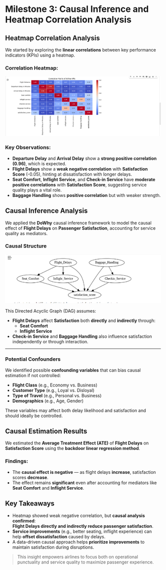# Milestone 3: Causal Inference and Heatmap Correlation Analysis

## Heatmap Correlation Analysis

We started by exploring the **linear correlations** between key performance indicators (KPIs) using a heatmap.

### Correlation Heatmap:
![Correlation Matrix](Images/HeatMap.png)

### Key Observations:
- **Departure Delay** and **Arrival Delay** show a **strong positive correlation (0.96)**, which is expected.
- **Flight Delays** show a **weak negative correlation** with **Satisfaction Score** (-0.05), hinting at dissatisfaction with longer delays.
- **Seat Comfort**, **Inflight Service**, and **Check-in Service** have **moderate positive correlations** with **Satisfaction Score**, suggesting service quality plays a vital role.
- **Baggage Handling** shows **positive correlation** but with weaker strength.

## Causal Inference Analysis

We applied the **DoWhy** causal inference framework to model the causal effect of **Flight Delays** on **Passenger Satisfaction**, accounting for service quality as mediators.

### Causal Structure

![CausalModel](Images/CausalModel.png)

This Directed Acyclic Graph (DAG) assumes:

- **Flight Delays** affect **Satisfaction** both **directly** and **indirectly** through:
  - **Seat Comfort**
  - **Inflight Service**
- **Check-in Service** and **Baggage Handling** also influence satisfaction independently or through interaction.

---

###  Potential Confounders

We identified possible **confounding variables** that can bias causal estimation if not controlled:

- **Flight Class** (e.g., Economy vs. Business)
- **Customer Type** (e.g., Loyal vs. Disloyal)
- **Type of Travel** (e.g., Personal vs. Business)
- **Demographics** (e.g., Age, Gender)

These variables may affect both delay likelihood and satisfaction and should ideally be controlled.

## Causal Estimation Results

We estimated the **Average Treatment Effect (ATE)** of **Flight Delays** on **Satisfaction Score** using the **backdoor linear regression method**.

### Findings:
- The **causal effect is negative** — as flight delays **increase**, satisfaction scores **decrease**.
- The effect remains **significant** even after accounting for mediators like **Seat Comfort** and **Inflight Service**.

## Key Takeaways

- Heatmap showed weak negative correlation, but **causal analysis confirmed**:  
  **Flight Delays directly and indirectly reduce passenger satisfaction**.
- **Service improvements** (e.g., better seating, inflight experience) can help **offset dissatisfaction** caused by delays.
- A data-driven causal approach helps **prioritize improvements** to maintain satisfaction during disruptions.

> This insight empowers airlines to focus both on operational punctuality and service quality to maximize passenger experience.

